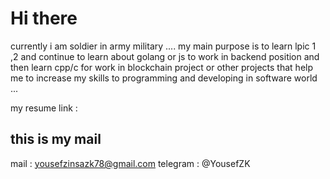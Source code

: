# Hi there

currently i am soldier in army military ....
my main purpose is to learn lpic 1 ,2 and continue to learn about golang or js to work in backend position and then learn cpp/c for work in blockchain project or other projects that help me to increase my skills to programming and developing in software world ...

my resume link :


## this is my mail
mail : yousefzinsazk78@gmail.com
telegram : @YousefZK
